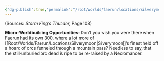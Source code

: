 ```yaml
---
{"dg-publish":true,"permalink":"/root/worlds/faerun/locations/silverymoon-pass/"}
---
```



(Sources: *Storm King’s Thunder,* Page 108)

**Micro-Worldbuilding Opportunities:** Don’t you wish you were there when Faerun had its own 300, where a lot more of [[Root/Worlds/Faerun/Locations/Silverymoon\|Silverymoon]]’s finest held off a hoard of orcs funneled through a mountain pass? Needless to say, that the still-unburied orc dead is ripe to be re-raised by a Necromancer.
